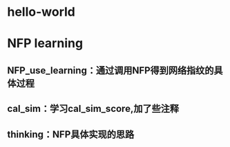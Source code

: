 # hello-world
# NFP learning

## NFP_use_learning：通过调用NFP得到网络指纹的具体过程
## cal_sim：学习cal_sim_score,加了些注释
## thinking：NFP具体实现的思路



